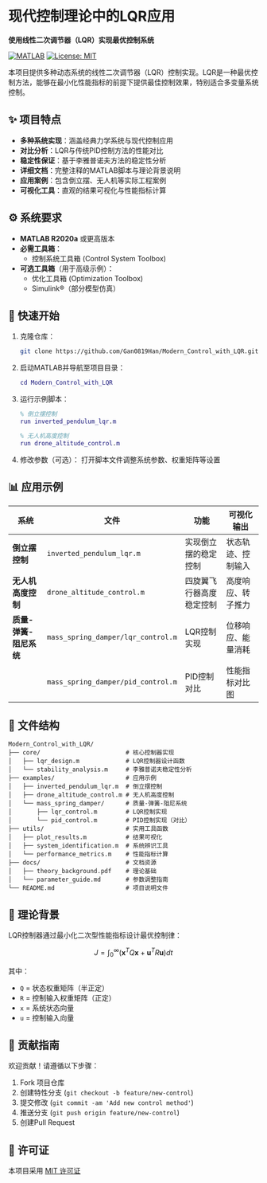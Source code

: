 # 现代控制理论中的LQR应用  
**使用线性二次调节器（LQR）实现最优控制系统**

[![MATLAB](https://img.shields.io/badge/MATLAB-R2020a+-blue.svg)](https://www.mathworks.com/products/matlab.html)
[![License: MIT](https://img.shields.io/badge/License-MIT-yellow.svg)](https://opensource.org/licenses/MIT)

本项目提供多种动态系统的线性二次调节器（LQR）控制实现。LQR是一种最优控制方法，能够在最小化性能指标的前提下提供最佳控制效果，特别适合多变量系统控制。

## ✨ 项目特点
- **多种系统实现**：涵盖经典力学系统与现代控制应用
- **对比分析**：LQR与传统PID控制方法的性能对比
- **稳定性保证**：基于李雅普诺夫方法的稳定性分析
- **详细文档**：完整注释的MATLAB脚本与理论背景说明
- **应用案例**：包含倒立摆、无人机等实际工程案例
- **可视化工具**：直观的结果可视化与性能指标计算

## ⚙️ 系统要求
- **MATLAB R2020a** 或更高版本
- **必需工具箱**：
  - 控制系统工具箱 (Control System Toolbox)
- **可选工具箱**（用于高级示例）：
  - 优化工具箱 (Optimization Toolbox)
  - Simulink®（部分模型仿真）

## 🚀 快速开始
1. 克隆仓库：
   ```bash
   git clone https://github.com/Gan0819Han/Modern_Control_with_LQR.git
   ```
2. 启动MATLAB并导航至项目目录：
   ```matlab
   cd Modern_Control_with_LQR
   ```
3. 运行示例脚本：
   ```matlab
   % 倒立摆控制
   run inverted_pendulum_lqr.m
   
   % 无人机高度控制
   run drone_altitude_control.m
   ```
4. 修改参数（可选）：
   打开脚本文件调整系统参数、权重矩阵等设置

## 📊 应用示例
| 系统 | 文件 | 功能 | 可视化输出 |
|------|------|------|------------|
| **倒立摆控制** | `inverted_pendulum_lqr.m` | 实现倒立摆的稳定控制 | 状态轨迹、控制输入 |
| **无人机高度控制** | `drone_altitude_control.m` | 四旋翼飞行器高度稳定控制 | 高度响应、转子推力 |
| **质量-弹簧-阻尼系统** | `mass_spring_damper/lqr_control.m` | LQR控制实现 | 位移响应、能量消耗 |
|  | `mass_spring_damper/pid_control.m` | PID控制对比 | 性能指标对比图 |

## 📂 文件结构
```plaintext
Modern_Control_with_LQR/
├── core/                        # 核心控制器实现
│   ├── lqr_design.m             # LQR控制器设计函数
│   └── stability_analysis.m     # 李雅普诺夫稳定性分析
├── examples/                    # 应用示例
│   ├── inverted_pendulum_lqr.m  # 倒立摆控制
│   ├── drone_altitude_control.m # 无人机高度控制
│   └── mass_spring_damper/      # 质量-弹簧-阻尼系统
│       ├── lqr_control.m        # LQR控制实现
│       └── pid_control.m        # PID控制实现（对比）
├── utils/                       # 实用工具函数
│   ├── plot_results.m           # 结果可视化
│   ├── system_identification.m  # 系统辨识工具
│   └── performance_metrics.m    # 性能指标计算
├── docs/                        # 文档资源
│   ├── theory_background.pdf    # 理论基础
│   └── parameter_guide.md       # 参数调整指南
└── README.md                    # 项目说明文件
```

## 📝 理论背景
LQR控制器通过最小化二次型性能指标设计最优控制律：
```math
J = \int_{0}^{\infty} \left( \mathbf{x}^T Q \mathbf{x} + \mathbf{u}^T R \mathbf{u} \right) dt
```
其中：
- `Q` = 状态权重矩阵（半正定）
- `R` = 控制输入权重矩阵（正定）
- `x` = 系统状态向量
- `u` = 控制输入向量

## 🤝 贡献指南
欢迎贡献！请遵循以下步骤：
1. Fork 项目仓库
2. 创建特性分支 (`git checkout -b feature/new-control`)
3. 提交修改 (`git commit -am 'Add new control method'`)
4. 推送分支 (`git push origin feature/new-control`)
5. 创建Pull Request

## 📜 许可证
本项目采用 [MIT 许可证](LICENSE)
